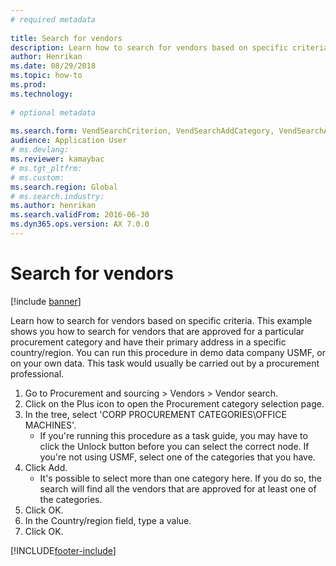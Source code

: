 ```yaml
--- 
# required metadata 
 
title: Search for vendors
description: Learn how to search for vendors based on specific criteria. 
author: Henrikan
ms.date: 08/29/2018
ms.topic: how-to 
ms.prod:  
ms.technology:  
 
# optional metadata 
 
ms.search.form: VendSearchCriterion, VendSearchAddCategory, VendSearchAddReviewCriterionGroup, VendSearchResults, VendSearchAddReviewCriterion
audience: Application User 
# ms.devlang:  
ms.reviewer: kamaybac
# ms.tgt_pltfrm:  
# ms.custom:  
ms.search.region: Global
# ms.search.industry: 
ms.author: henrikan
ms.search.validFrom: 2016-06-30 
ms.dyn365.ops.version: AX 7.0.0 
---
```

# Search for vendors

[!include [banner](../../includes/banner.md)]

Learn how to search for vendors based on specific criteria. This example shows you how to search for vendors that are approved for a particular procurement category and have their primary address in a specific country/region. You can run this procedure in demo data company USMF, or on your own data. This task would usually be carried out by a procurement professional.

1. Go to Procurement and sourcing > Vendors > Vendor search.
2. Click on the Plus icon to open the Procurement category selection page.  
3. In the tree, select 'CORP PROCUREMENT CATEGORIES\OFFICE MACHINES'.
    * If you're running this procedure as a task guide, you may have to click the Unlock button before you can select the correct node. If you're not using USMF, select one of the categories that you have.  
4. Click Add.
    * It's possible to select more than one category here. If you do so, the search will find all the vendors that are approved for at least one of the categories.  
5. Click OK.
6. In the Country/region field, type a value.
7. Click OK.



[!INCLUDE[footer-include](../../../includes/footer-banner.md)]